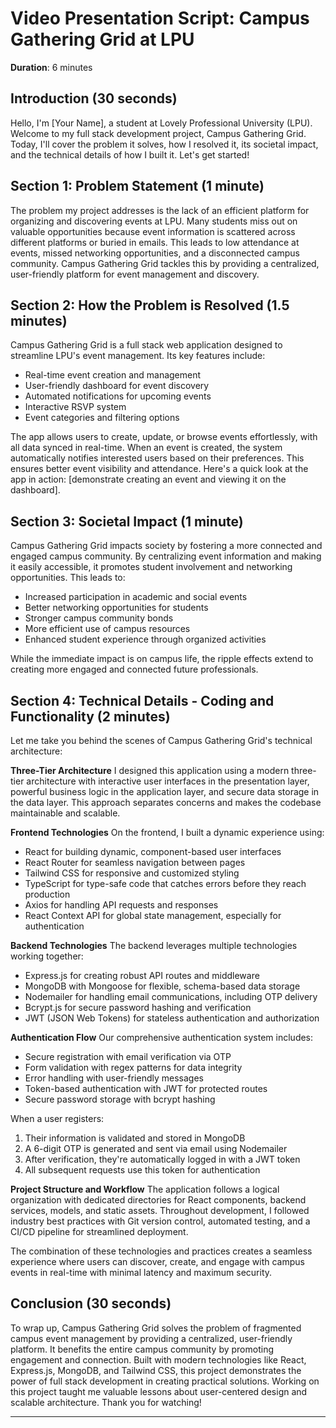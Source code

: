 # Video Presentation Script: Campus Gathering Grid at LPU
**Duration**: 6 minutes

## Introduction (30 seconds)
Hello, I'm [Your Name], a student at Lovely Professional University (LPU). Welcome to my full stack development project, Campus Gathering Grid. Today, I'll cover the problem it solves, how I resolved it, its societal impact, and the technical details of how I built it. Let's get started!

## Section 1: Problem Statement (1 minute)
The problem my project addresses is the lack of an efficient platform for organizing and discovering events at LPU. Many students miss out on valuable opportunities because event information is scattered across different platforms or buried in emails. This leads to low attendance at events, missed networking opportunities, and a disconnected campus community. Campus Gathering Grid tackles this by providing a centralized, user-friendly platform for event management and discovery.

## Section 2: How the Problem is Resolved (1.5 minutes)
Campus Gathering Grid is a full stack web application designed to streamline LPU's event management. Its key features include:
- Real-time event creation and management
- User-friendly dashboard for event discovery
- Automated notifications for upcoming events
- Interactive RSVP system
- Event categories and filtering options

The app allows users to create, update, or browse events effortlessly, with all data synced in real-time. When an event is created, the system automatically notifies interested users based on their preferences. This ensures better event visibility and attendance. Here's a quick look at the app in action: [demonstrate creating an event and viewing it on the dashboard].

## Section 3: Societal Impact (1 minute)
Campus Gathering Grid impacts society by fostering a more connected and engaged campus community. By centralizing event information and making it easily accessible, it promotes student involvement and networking opportunities. This leads to:
- Increased participation in academic and social events
- Better networking opportunities for students
- Stronger campus community bonds
- More efficient use of campus resources
- Enhanced student experience through organized activities

While the immediate impact is on campus life, the ripple effects extend to creating more engaged and connected future professionals.

## Section 4: Technical Details - Coding and Functionality (2 minutes)

Let me take you behind the scenes of Campus Gathering Grid's technical architecture:

**Three-Tier Architecture**
I designed this application using a modern three-tier architecture with interactive user interfaces in the presentation layer, powerful business logic in the application layer, and secure data storage in the data layer. This approach separates concerns and makes the codebase maintainable and scalable.

**Frontend Technologies**
On the frontend, I built a dynamic experience using:
- React for building dynamic, component-based user interfaces
- React Router for seamless navigation between pages
- Tailwind CSS for responsive and customized styling
- TypeScript for type-safe code that catches errors before they reach production
- Axios for handling API requests and responses
- React Context API for global state management, especially for authentication

**Backend Technologies**
The backend leverages multiple technologies working together:
- Express.js for creating robust API routes and middleware
- MongoDB with Mongoose for flexible, schema-based data storage
- Nodemailer for handling email communications, including OTP delivery
- Bcrypt.js for secure password hashing and verification
- JWT (JSON Web Tokens) for stateless authentication and authorization

**Authentication Flow**
Our comprehensive authentication system includes:
- Secure registration with email verification via OTP
- Form validation with regex patterns for data integrity
- Error handling with user-friendly messages
- Token-based authentication with JWT for protected routes
- Secure password storage with bcrypt hashing

When a user registers:
1. Their information is validated and stored in MongoDB
2. A 6-digit OTP is generated and sent via email using Nodemailer
3. After verification, they're automatically logged in with a JWT token
4. All subsequent requests use this token for authentication


**Project Structure and Workflow**
The application follows a logical organization with dedicated directories for React components, backend services, models, and static assets. Throughout development, I followed industry best practices with Git version control, automated testing, and a CI/CD pipeline for streamlined deployment.

The combination of these technologies and practices creates a seamless experience where users can discover, create, and engage with campus events in real-time with minimal latency and maximum security.

## Conclusion (30 seconds)
To wrap up, Campus Gathering Grid solves the problem of fragmented campus event management by providing a centralized, user-friendly platform. It benefits the entire campus community by promoting engagement and connection. Built with modern technologies like React, Express.js, MongoDB, and Tailwind CSS, this project demonstrates the power of full stack development in creating practical solutions. Working on this project taught me valuable lessons about user-centered design and scalable architecture. Thank you for watching!

---
